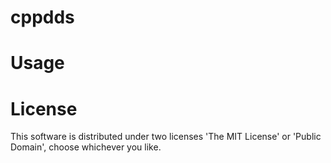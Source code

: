 # cppdds

# Usage

# License
This software is distributed under two licenses 'The MIT License' or 'Public Domain', choose whichever you like.

